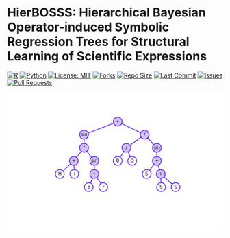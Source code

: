 # HierBOSSS: Hierarchical Bayesian Operator-induced Symbolic Regression Trees for Structural Learning of Scientific Expressions

[![R](https://img.shields.io/badge/R-4.4.1-blue)](https://cran.r-project.org/)
[![Python](https://img.shields.io/badge/Python-3.13.5-blue)](https://www.python.org/)
[![License: MIT](https://img.shields.io/badge/License-MIT-yellow.svg)](./LICENSE)
[![Forks](https://img.shields.io/github/forks/Roy-SR-007/HierBOSSS)](https://github.com/Roy-SR-007/HierBOSSS/network)
[![Repo Size](https://img.shields.io/github/repo-size/Roy-SR-007/HierBOSSS)](https://github.com/Roy-SR-007/HierBOSSS)
[![Last Commit](https://img.shields.io/github/last-commit/Roy-SR-007/HierBOSSS)](https://github.com/Roy-SR-007/HierBOSSS/commits/main)
[![Issues](https://img.shields.io/github/issues/Roy-SR-007/HierBOSSS)](https://github.com/Roy-SR-007/HierBOSSS/issues)
[![Pull Requests](https://img.shields.io/github/issues-pr/Roy-SR-007/HierBOSSS)](https://github.com/Roy-SR-007/HierBOSSS/pulls)

<p align="center">
  <img src="hierbosss_tree.gif" alt="HierBOSSS_logo" width="650"/>
</p>

